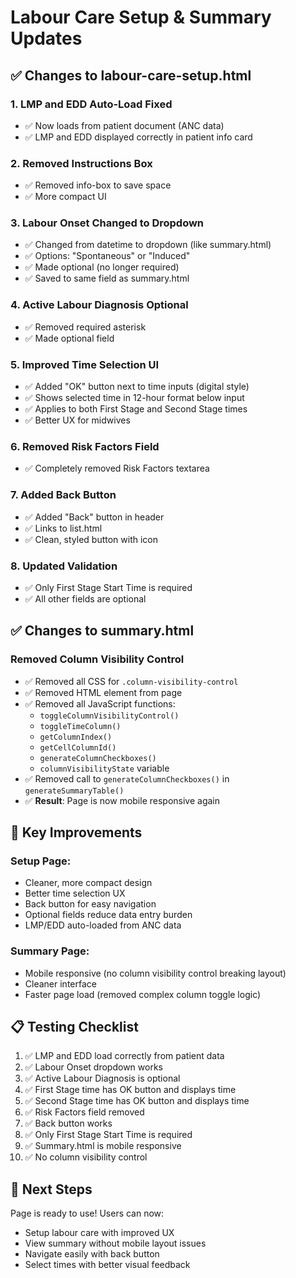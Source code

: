 # Labour Care Setup & Summary Updates

## ✅ Changes to labour-care-setup.html

### 1. **LMP and EDD Auto-Load Fixed**
- ✅ Now loads from patient document (ANC data)
- ✅ LMP and EDD displayed correctly in patient info card

### 2. **Removed Instructions Box**
- ✅ Removed info-box to save space
- ✅ More compact UI

### 3. **Labour Onset Changed to Dropdown**
- ✅ Changed from datetime to dropdown (like summary.html)
- ✅ Options: "Spontaneous" or "Induced"
- ✅ Made optional (no longer required)
- ✅ Saved to same field as summary.html

### 4. **Active Labour Diagnosis Optional**
- ✅ Removed required asterisk
- ✅ Made optional field

### 5. **Improved Time Selection UI**
- ✅ Added "OK" button next to time inputs (digital style)
- ✅ Shows selected time in 12-hour format below input
- ✅ Applies to both First Stage and Second Stage times
- ✅ Better UX for midwives

### 6. **Removed Risk Factors Field**
- ✅ Completely removed Risk Factors textarea

### 7. **Added Back Button**
- ✅ Added "Back" button in header
- ✅ Links to list.html
- ✅ Clean, styled button with icon

### 8. **Updated Validation**
- ✅ Only First Stage Start Time is required
- ✅ All other fields are optional

## ✅ Changes to summary.html

### Removed Column Visibility Control
- ✅ Removed all CSS for `.column-visibility-control`
- ✅ Removed HTML element from page
- ✅ Removed all JavaScript functions:
  - `toggleColumnVisibilityControl()`
  - `toggleTimeColumn()`
  - `getColumnIndex()`
  - `getCellColumnId()`
  - `generateColumnCheckboxes()`
  - `columnVisibilityState` variable
- ✅ Removed call to `generateColumnCheckboxes()` in `generateSummaryTable()`
- ✅ **Result**: Page is now mobile responsive again

## 🎯 Key Improvements

### Setup Page:
- Cleaner, more compact design
- Better time selection UX
- Back button for easy navigation
- Optional fields reduce data entry burden
- LMP/EDD auto-loaded from ANC data

### Summary Page:
- Mobile responsive (no column visibility control breaking layout)
- Cleaner interface
- Faster page load (removed complex column toggle logic)

## 📋 Testing Checklist

1. ✅ LMP and EDD load correctly from patient data
2. ✅ Labour Onset dropdown works
3. ✅ Active Labour Diagnosis is optional
4. ✅ First Stage time has OK button and displays time
5. ✅ Second Stage time has OK button and displays time
6. ✅ Risk Factors field removed
7. ✅ Back button works
8. ✅ Only First Stage Start Time is required
9. ✅ Summary.html is mobile responsive
10. ✅ No column visibility control

## 🚀 Next Steps

Page is ready to use! Users can now:
- Setup labour care with improved UX
- View summary without mobile layout issues
- Navigate easily with back button
- Select times with better visual feedback

